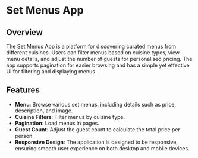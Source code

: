 # Set Menus App

## Overview

The Set Menus App is a platform for discovering curated menus from different cuisines. Users can filter menus based on cuisine types, view menu details, and adjust the number of guests for personalised pricing. The app supports pagination for easier browsing and has a simple yet effective UI for filtering and displaying menus.

## Features

- **Menu**: Browse various set menus, including details such as price, description, and image.
- **Cuisine Filters**: Filter menus by cuisine type.
- **Pagination**: Load menus in pages.
- **Guest Count**: Adjust the guest count to calculate the total price per person.
- **Responsive Design**: The application is designed to be responsive, ensuring smooth user experience on both desktop and mobile devices.
